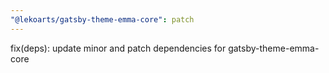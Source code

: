 ```yaml
---
"@lekoarts/gatsby-theme-emma-core": patch
---
```


fix(deps): update minor and patch dependencies for gatsby-theme-emma-core
